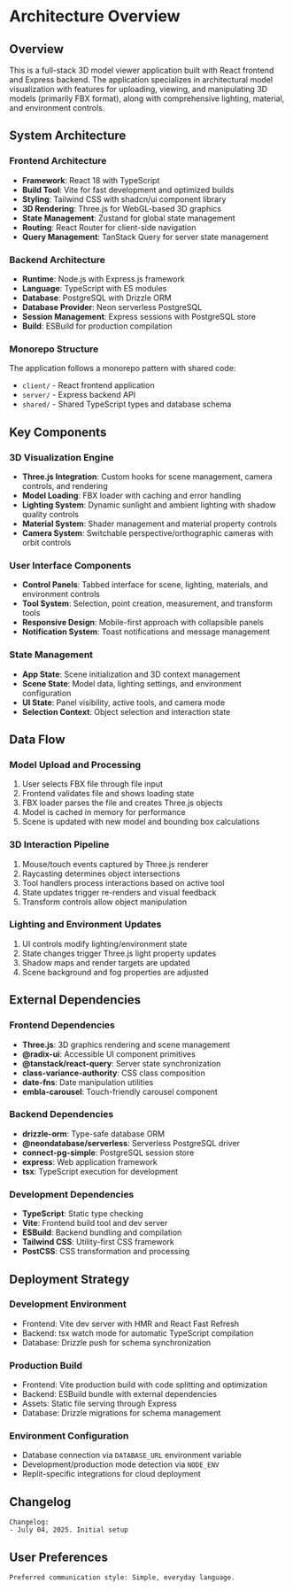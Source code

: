 # Architecture Overview

## Overview

This is a full-stack 3D model viewer application built with React frontend and Express backend. The application specializes in architectural model visualization with features for uploading, viewing, and manipulating 3D models (primarily FBX format), along with comprehensive lighting, material, and environment controls.

## System Architecture

### Frontend Architecture
- **Framework**: React 18 with TypeScript
- **Build Tool**: Vite for fast development and optimized builds
- **Styling**: Tailwind CSS with shadcn/ui component library
- **3D Rendering**: Three.js for WebGL-based 3D graphics
- **State Management**: Zustand for global state management
- **Routing**: React Router for client-side navigation
- **Query Management**: TanStack Query for server state management

### Backend Architecture
- **Runtime**: Node.js with Express.js framework
- **Language**: TypeScript with ES modules
- **Database**: PostgreSQL with Drizzle ORM
- **Database Provider**: Neon serverless PostgreSQL
- **Session Management**: Express sessions with PostgreSQL store
- **Build**: ESBuild for production compilation

### Monorepo Structure
The application follows a monorepo pattern with shared code:
- `client/` - React frontend application
- `server/` - Express backend API
- `shared/` - Shared TypeScript types and database schema

## Key Components

### 3D Visualization Engine
- **Three.js Integration**: Custom hooks for scene management, camera controls, and rendering
- **Model Loading**: FBX loader with caching and error handling
- **Lighting System**: Dynamic sunlight and ambient lighting with shadow quality controls
- **Material System**: Shader management and material property controls
- **Camera System**: Switchable perspective/orthographic cameras with orbit controls

### User Interface Components
- **Control Panels**: Tabbed interface for scene, lighting, materials, and environment controls
- **Tool System**: Selection, point creation, measurement, and transform tools
- **Responsive Design**: Mobile-first approach with collapsible panels
- **Notification System**: Toast notifications and message management

### State Management
- **App State**: Scene initialization and 3D context management
- **Scene State**: Model data, lighting settings, and environment configuration
- **UI State**: Panel visibility, active tools, and camera mode
- **Selection Context**: Object selection and interaction state

## Data Flow

### Model Upload and Processing
1. User selects FBX file through file input
2. Frontend validates file and shows loading state
3. FBX loader parses the file and creates Three.js objects
4. Model is cached in memory for performance
5. Scene is updated with new model and bounding box calculations

### 3D Interaction Pipeline
1. Mouse/touch events captured by Three.js renderer
2. Raycasting determines object intersections
3. Tool handlers process interactions based on active tool
4. State updates trigger re-renders and visual feedback
5. Transform controls allow object manipulation

### Lighting and Environment Updates
1. UI controls modify lighting/environment state
2. State changes trigger Three.js light property updates
3. Shadow maps and render targets are updated
4. Scene background and fog properties are adjusted

## External Dependencies

### Frontend Dependencies
- **Three.js**: 3D graphics rendering and scene management
- **@radix-ui**: Accessible UI component primitives
- **@tanstack/react-query**: Server state synchronization
- **class-variance-authority**: CSS class composition
- **date-fns**: Date manipulation utilities
- **embla-carousel**: Touch-friendly carousel component

### Backend Dependencies
- **drizzle-orm**: Type-safe database ORM
- **@neondatabase/serverless**: Serverless PostgreSQL driver
- **connect-pg-simple**: PostgreSQL session store
- **express**: Web application framework
- **tsx**: TypeScript execution for development

### Development Dependencies
- **TypeScript**: Static type checking
- **Vite**: Frontend build tool and dev server
- **ESBuild**: Backend bundling and compilation
- **Tailwind CSS**: Utility-first CSS framework
- **PostCSS**: CSS transformation and processing

## Deployment Strategy

### Development Environment
- Frontend: Vite dev server with HMR and React Fast Refresh
- Backend: tsx watch mode for automatic TypeScript compilation
- Database: Drizzle push for schema synchronization

### Production Build
- Frontend: Vite production build with code splitting and optimization
- Backend: ESBuild bundle with external dependencies
- Assets: Static file serving through Express
- Database: Drizzle migrations for schema management

### Environment Configuration
- Database connection via `DATABASE_URL` environment variable
- Development/production mode detection via `NODE_ENV`
- Replit-specific integrations for cloud deployment

## Changelog
```
Changelog:
- July 04, 2025. Initial setup
```

## User Preferences
```
Preferred communication style: Simple, everyday language.
```